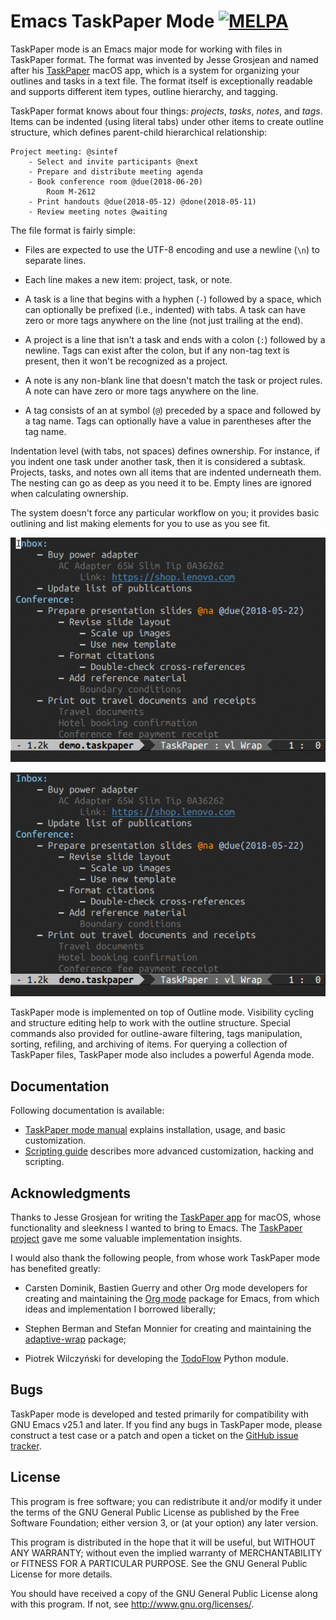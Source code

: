 
# Emacs TaskPaper Mode [![MELPA][melpa-badge]][melpa-link]

TaskPaper mode is an Emacs major mode for working with files in TaskPaper format. The format was invented by Jesse Grosjean and named after his [TaskPaper][taskpaper] macOS app, which is a system for organizing your outlines and tasks in a text file. The format itself is exceptionally readable and supports different item types, outline hierarchy, and tagging.

TaskPaper format knows about four things: _projects_, _tasks_, _notes_, and _tags_. Items can be indented (using literal tabs) under other items to create outline structure, which defines parent-child hierarchical relationship:

```text
Project meeting: @sintef
    - Select and invite participants @next
    - Prepare and distribute meeting agenda
    - Book conference room @due(2018-06-20)
        Room M-2612
    - Print handouts @due(2018-05-12) @done(2018-05-11)
    - Review meeting notes @waiting
```

The file format is fairly simple:

- Files are expected to use the UTF-8 encoding and use a newline (`\n`) to separate lines.

- Each line makes a new item: project, task, or note.

- A task is a line that begins with a hyphen (`-`) followed by a space, which can optionally be prefixed (i.e., indented) with tabs. A task can have zero or more tags anywhere on the line (not just trailing at the end).

- A project is a line that isn't a task and ends with a colon (`:`) followed by a newline. Tags can exist after the colon, but if any non-tag text is present, then it won't be recognized as a project.

- A note is any non-blank line that doesn't match the task or project rules. A note can have zero or more tags anywhere on the line.

- A tag consists of an at symbol (`@`) preceded by a space and followed by a tag name. Tags can optionally have a value in parentheses after the tag name.

Indentation level (with tabs, not spaces) defines ownership. For instance, if you indent one task under another task, then it is considered a subtask. Projects, tasks, and notes own all items that are indented underneath them. The nesting can go as deep as you need it to be. Empty lines are ignored when calculating ownership.

The system doesn't force any particular workflow on you; it provides basic outlining and list making elements for you to use as you see fit.

![Screencast 1](./images/screencast_01.gif)

![Screencast 2](./images/screencast_02.gif)

TaskPaper mode is implemented on top of Outline mode. Visibility cycling and structure editing help to work with the outline structure. Special commands also provided for outline-aware filtering, tags manipulation, sorting, refiling, and archiving of items. For querying a collection of TaskPaper files, TaskPaper mode also includes a powerful Agenda mode.

## Documentation

Following documentation is available:

- [TaskPaper mode manual][manual] explains installation, usage, and basic customization.
- [Scripting guide][scripting-guide] describes more advanced customization, hacking and scripting.

## Acknowledgments

Thanks to Jesse Grosjean for writing the [TaskPaper app][taskpaper] for macOS, whose functionality and sleekness I wanted to bring to Emacs. The [TaskPaper project][github-taskpaper] gave me some valuable implementation insights.

I would also thank the following people, from whose work TaskPaper mode has benefited greatly:

- Carsten Dominik, Bastien Guerry and other Org mode developers for creating and maintaining the [Org mode][emacs-orgmode] package for Emacs, from which ideas and implementation I borrowed liberally;

- Stephen Berman and Stefan Monnier for creating and maintaining the [adaptive-wrap][emacs-adaptive-wrap] package;

- Piotrek Wilczyński for developing the [TodoFlow][todoflow] Python module.

## Bugs

TaskPaper mode is developed and tested primarily for compatibility with GNU Emacs v25.1 and later. If you find any bugs in TaskPaper mode, please construct a test case or a patch and open a ticket on the [GitHub issue tracker][github-issues].

## License

This program is free software; you can redistribute it and/or modify it under the terms of the GNU General Public License as published by the Free Software Foundation; either version 3, or (at your option) any later version.

This program is distributed in the hope that it will be useful, but WITHOUT ANY WARRANTY; without even the implied warranty of MERCHANTABILITY or FITNESS FOR A PARTICULAR PURPOSE. See the GNU General Public License for more details.

You should have received a copy of the GNU General Public License along with this program. If not, see <http://www.gnu.org/licenses/>.

[melpa-badge]: https://melpa.org/packages/taskpaper-mode-badge.svg

[melpa-link]: https://melpa.org/#/taskpaper-mode

[taskpaper]: https://www.taskpaper.com/

[manual]: ./manual.md

[scripting-guide]: ./scripting.md

[github-taskpaper]: https://github.com/jessegrosjean/TaskPaper

[emacs-orgmode]: http://orgmode.org/

[emacs-adaptive-wrap]: https://elpa.gnu.org/packages/adaptive-wrap.html

[todoflow]: https://github.com/bevesce/TodoFlow

[github-issues]: https://github.com/saf-dmitry/taskpaper-mode/issues

